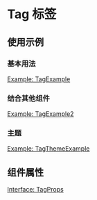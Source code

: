 # Tag 标签

## 使用示例

<!-- <Half> -->

### 基本用法

[Example: TagExample](./_example/TagExample.jsx)

### 结合其他组件

[Example: TagExample2](./_example/TagExample2.jsx)

<!-- </Half> -->

### 主题

[Example: TagThemeExample](./_example/TagThemeExample.jsx)

## 组件属性

[Interface: TagProps](./Tag.tsx)
